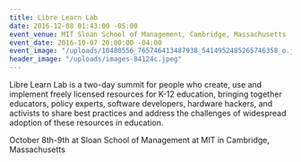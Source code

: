 ```yaml
---
title: Libre Learn Lab
date: 2016-12-08 01:43:00 -05:00
event_venue: MIT Sloan School of Management, Cambridge, Massachusetts
event_date: 2016-10-07 20:00:00 -04:00
event_image: "/uploads/10480556_765746413487938_5414952485265746358_o.jpg"
header_image: "/uploads/images-84124c.jpeg"
---
```


Libre Learn Lab is a two-day summit for people who create, use and implement freely licensed resources for K-12 education, bringing together educators, policy experts, software developers, hardware hackers, and activists to share best practices and address the challenges of widespread adoption of these resources in education.

October 8th-9th at Sloan School of Management at MIT in Cambridge, Massachusetts
